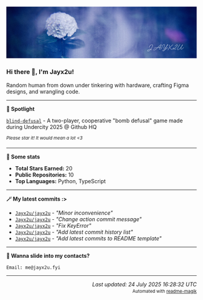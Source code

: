 [![Github Banner](https://github.com/Jayx2u/jayx2u/blob/main/jayx2u-github-banner.png?raw=true)](https://jayx2u.carrd.co)

### Hi there 👋, I'm Jayx2u!

Random human from down under tinkering with hardware, crafting Figma designs, and wrangling code.

---

**💫 Spotlight**

[`blind-defusal`](https://github.com/Jayx2u/blind-defusal) - A two-player, cooperative "bomb defusal" game made during Undercity 2025 @ Github HQ

<sup>*Please star it! It would mean a lot <3*</sup>

---

**📡 Some stats**
- **Total Stars Earned:** 20
- **Public Repositories:** 10
- **Top Languages:** Python, TypeScript

---

**🪄 My latest commits :>**
- [`Jayx2u/jayx2u`](https://github.com/Jayx2u/jayx2u) - *"Minor inconvenience"*
- [`Jayx2u/jayx2u`](https://github.com/Jayx2u/jayx2u) - *"Change action commit message"*
- [`Jayx2u/jayx2u`](https://github.com/Jayx2u/jayx2u) - *"Fix KeyError"*
- [`Jayx2u/jayx2u`](https://github.com/Jayx2u/jayx2u) - *"Add latest commit history list"*
- [`Jayx2u/jayx2u`](https://github.com/Jayx2u/jayx2u) - *"Add latest commits to README template"*

---

**📮 Wanna slide into my contacts?**
```text
Email: me@jayx2u.fyi
```

---

<p align="right">
  <em>Last updated: 24 July 2025 16:28:32 UTC</em>
  <br>
  <small>Automated with <a href="https://github.com/Jayx2u/readme-magik">readme-magik</a></small>
</p>